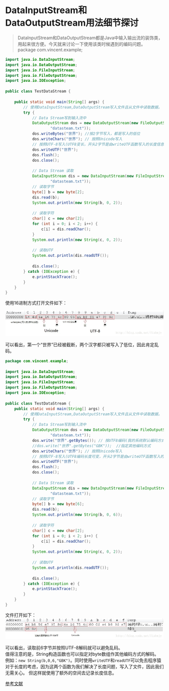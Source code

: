 # DataInputStream和DataOutputStream用法细节探讨

> DataInputStream和DataOutputStream都是Java中输入输出流的装饰类，用起来很方便。今天就来讨论一下使用该类时候遇到的编码问题。﻿﻿
package com.vincent.example;

```java
import java.io.DataInputStream;
import java.io.DataOutputStream;
import java.io.FileInputStream;
import java.io.FileOutputStream;
import java.io.IOException;
 
public class TestDataStream {
    
	public static void main(String[] args) {
		// 使用DataInputStream,DataOutputStream写入文件且从文件中读取数据。
		try {
			// Data Stream写到输入流中
			DataOutputStream dos = new DataOutputStream(new FileOutputStream(
					"datasteam.txt"));
			dos.writeBytes("世界"); //按2字节写入，都是写入的低位
			dos.writeChars("世界"); // 按照Unicode写入
			// 按照UTF-8写入(UTF8变长，开头2字节是由writeUTF函数写入的长度信息，方便readUTF函数读取)
			dos.writeUTF("世界"); 
			dos.flush();
			dos.close();
 
			// Data Stream 读取
			DataInputStream dis = new DataInputStream(new FileInputStream(
					"datasteam.txt"));
			// 读取字节
			byte[] b = new byte[2];
			dis.read(b);
			System.out.println(new String(b, 0, 2));
 
			// 读取字符
			char[] c = new char[2];
			for (int i = 0; i < 2; i++) {
				c[i] = dis.readChar();
			}
			System.out.println(new String(c, 0, 2));
 
			// 读取UTF
			System.out.println(dis.readUTF());
 
			dis.close();
		} catch (IOException e) {
			e.printStackTrace();
		}
	}
}
```

使用16进制方式打开文件如下：

![data-stream-1](../src/main/resources/static/image/data-stream-1.jpeg)


可以看出，第一个“世界”已经被截断，两个汉字都只被写入了低位，因此肯定乱码。

```java
package com.vincent.example;
 
import java.io.DataInputStream;
import java.io.DataOutputStream;
import java.io.FileInputStream;
import java.io.FileOutputStream;
import java.io.IOException;
 
public class TestDataStream {
	public static void main(String[] args) {
		// 使用DataInputStream,DataOutputStream写入文件且从文件中读取数据。
		try {
			// Data Stream写到输入流中
			DataOutputStream dos = new DataOutputStream(new FileOutputStream(
					"datasteam.txt"));
			dos.write("世界".getBytes()); // 按UTF8编码(我的系统默认编码方式)写入
			//dos.write("世界".getBytes("GBK"));  //指定其他编码方式
			dos.writeChars("世界"); // 按照Unicode写入
			// 按照UTF-8写入(UTF8编码长度可变，开头2字节是由writeUTF函数写入的长度信息，方便readUTF函数读取)
			dos.writeUTF("世界"); 
			dos.flush();
			dos.close();
 
			// Data Stream 读取
			DataInputStream dis = new DataInputStream(new FileInputStream(
					"datasteam.txt"));
			// 读取字节
			byte[] b = new byte[6];
			dis.read(b);
			System.out.println(new String(b, 0, 6));
 
			// 读取字符
			char[] c = new char[2];
			for (int i = 0; i < 2; i++) {
				c[i] = dis.readChar();
			}
			System.out.println(new String(c, 0, 2));
 
			// 读取UTF
			System.out.println(dis.readUTF());
 
			dis.close();
		} catch (IOException e) {
			e.printStackTrace();
		}
	}
}
```

文件打开如下：
![data-stream-2](../src/main/resources/static/image/data-stream-2.jpeg)


可以看出，读取前6字节并按照UTF-8解码就可以避免乱码。  
值得注意的是，String构造函数也可以指定对byte数组作其他编码方式的解码。  
例如：`new String(b,0,6,"GBK")`。同时使用`writeUTF`和`readUTF`可以免去程序猿对于长度的考虑，因为这两个函数为我们解决了长度问题，写入了文件，因此我们无需关心。
但这样就使用了额外的空间去记录长度信息。


[参考文献](https://blog.csdn.net/fishwjy/article/details/38092985)

